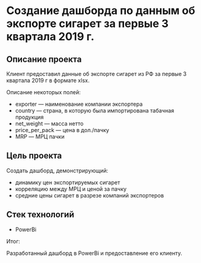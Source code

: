 # Создание дашборда по данным об экспорте сигарет за первые 3 квартала 2019 г.

## Описание проекта

Клиент предоставил данные об экспорте сигарет из РФ за первые 3 квартала 2019 г в формате xlsx.

Описание некоторых полей:
- exporter — наименование компании экспортера
- country — страна, в которую была импортирована табачная продукция
- net_weight — масса нетто
- price_per_pack — цена в дол./пачку
- MRP — МРЦ пачки


## Цель проекта

Создать дашборд, демонстрирующий:
* динамику цен экспортируемых сигарет
* корреляцию между МРЦ и ценой за пачку 
* средние цены сигарет в разрезе компаний экспортеров


## Стек технологий
* PowerBi


Итог:

Разработанный дашборд в PowerBi и предоставление его клиенту. 